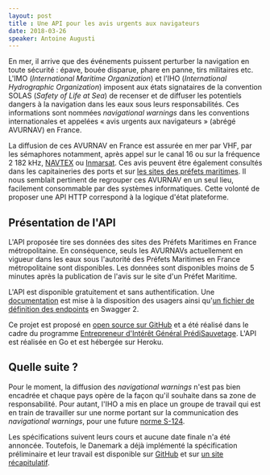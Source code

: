 ```yaml
---
layout: post
title : Une API pour les avis urgents aux navigateurs
date: 2018-03-26
speaker: Antoine Augusti
---
```


En mer, il arrive que des événements puissent perturber la navigation en toute sécurité : épave, bouée disparue, phare en panne, tirs militaires etc. L'IMO (*International Maritime Organization*) et l'IHO (*International Hydrographic Organization*) imposent aux états signataires de la convention SOLAS (*Safety of Life at Sea*) de recenser et de diffuser les potentiels dangers à la navigation dans les eaux sous leurs responsabilités. Ces informations sont nommées *navigational warnings* dans les conventions internationales et appelées « avis urgents aux navigateurs » (abrégé AVURNAV) en France.

La diffusion de ces AVURNAV en France est assurée en mer par VHF, par les sémaphores notamment, après appel sur le canal 16 ou sur la fréquence 2 182 kHz, [NAVTEX][1] ou [Inmarsat][2]. Ces avis peuvent être également consultés dans les capitaineries des ports et sur [les sites des préfets maritimes][4]. Il nous semblait pertinent de regrouper ces AVURNAV en un seul lieu, facilement consommable par des systèmes informatiques. Cette volonté de proposer une API HTTP correspond à la logique d'état plateforme.

## Présentation de l'API
L'API proposée tire ses données des sites des Préfets Maritimes en France métropolitaine. En conséquence, seuls les AVURNAVs actuellement en vigueur dans les eaux sous l'autorité des Préfets Maritimes en France métropolitaine sont disponibles. Les données sont disponibles moins de 5 minutes après la publication de l'avis sur le site d'un Préfet Maritime.

L'API est disponible gratuitement et sans authentification. Une [documentation][5] est mise à la disposition des usagers ainsi qu'[un fichier de définition des endpoints][6] en Swagger 2.

Ce projet est proposé en [open source sur GitHub][7] et a été réalisé dans le cadre du programme [Entrepreneur d'Intérêt Général PrédiSauvetage][8]. L'API est réalisée en Go et est hébergée sur Heroku.

## Quelle suite ?
Pour le moment, la diffusion des *navigational warnings* n'est pas bien encadrée et chaque pays opère de la façon qu'il souhaite dans sa zone de responsabilité. Pour autant, l'IHO a mis en place un groupe de travail qui est en train de travailler sur une norme portant sur la communication des *navigational warnings*, pour une future [norme S-124][9].

Les spécifications suivent leurs cours et aucune date finale n'a été annoncée. Toutefois, le Danemark a déjà implémenté la spécification préliminaire et leur travail est disponible sur [GitHub][10] et sur [un site récapitulatif][11].

[1]: https://www.wikiwand.com/fr/Navtex
[2]: https://www.wikiwand.com/fr/Inmarsat
[3]: https://www.premar-atlantique.gouv.fr
[4]: https://www.premar-atlantique.gouv.fr
[5]: https://antoineaugusti.github.io/avurnav-api/
[6]: https://github.com/AntoineAugusti/avurnav-api/blob/master/docs.yml
[7]: https://github.com/AntoineAugusti/avurnav-api
[8]: https://entrepreneur-interet-general.etalab.gouv.fr/defi/2017/09/26/donneesauvetagemaritime/
[9]: http://iho.int/srv1/index.php?option=com_content&view=article&id=611&Itemid=850&lang=en
[10]: https://github.com/NiordOrg
[11]: http://docs.niord.org
